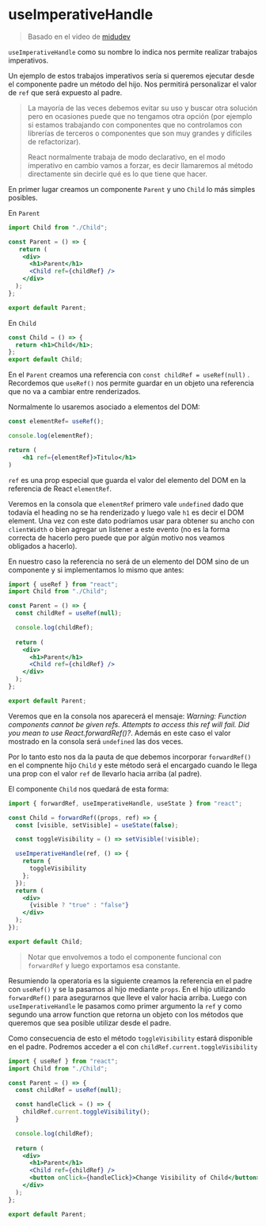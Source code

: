 # useImperativeHandle
> Basado en el video de [midudev](https://youtu.be/a7_S6ZeydeU)

`useImperativeHandle` como su nombre lo indica nos permite realizar trabajos imperativos. 

Un ejemplo de estos trabajos imperativos sería si queremos ejecutar desde el componente padre un método del hijo. Nos permitirá personalizar el valor de `ref` que será expuesto al padre. 

> La mayoría de las veces debemos evitar su uso y buscar otra solución pero en ocasiones puede que no tengamos otra opción (por ejemplo si estamos trabajando con componentes que no controlamos con librerías de terceros o componentes que son muy grandes y difíciles de refactorizar).
>
> React normalmente trabaja de modo declarativo, en el modo imperativo en cambio vamos a forzar, es decir llamaremos al método directamente sin decirle qué es lo que tiene que hacer.



En primer lugar creamos un componente `Parent` y uno `Child` lo más simples posibles.

En `Parent`
```jsx
import Child from "./Child";

const Parent = () => {
   return (
    <div>
      <h1>Parent</h1>
      <Child ref={childRef} />
    </div>
  );
};

export default Parent;
```

En `Child`
```jsx
const Child = () => {
  return <h1>Child</h1>;
};
export default Child;
```

En el `Parent` creamos una referencia con `const childRef = useRef(null)` . Recordemos que `useRef()` nos permite guardar en un objeto una referencia que no va a cambiar entre renderizados.

Normalmente lo usaremos asociado a elementos del DOM:

```jsx
const elementRef= useRef();

console.log(elementRef);

return (
	<h1 ref={elementRef}>Titulo</h1>
)
```

`ref` es una prop especial que guarda el valor del elemento del DOM en la referencia de React `elementRef`.

Veremos en la consola que `elementRef` primero vale `undefined` dado que todavía el heading no se ha renderizado y luego vale `h1` es decir el DOM element. Una vez con este dato podríamos usar para obtener su ancho con `clientWidth` o bien agregar un listener a este evento (no es la forma correcta de hacerlo pero puede que por algún motivo nos veamos obligados a hacerlo).



En nuestro caso la referencia no será de un elemento del DOM sino de un componente y si implementamos lo mismo que antes:

```jsx
import { useRef } from "react";
import Child from "./Child";

const Parent = () => {
  const childRef = useRef(null);

  console.log(childRef);
    
  return (
    <div>
      <h1>Parent</h1>
      <Child ref={childRef} />
    </div>
  );
};

export default Parent;

```
Veremos que en la consola nos aparecerá el mensaje: *Warning: Function components cannot be given refs. Attempts to access this ref will fail. Did you mean to use React.forwardRef()?*. Además en este caso el valor mostrado en la consola será `undefined` las dos veces.

Por lo tanto esto nos da la pauta de que debemos incorporar `forwardRef()` en el compnente hijo `Child` y este método será el encargado cuando le llega una prop con el valor `ref` de llevarlo hacia arriba (al padre).

El componente `Child` nos quedará de esta forma:
```jsx
import { forwardRef, useImperativeHandle, useState } from "react";

const Child = forwardRef((props, ref) => {
  const [visible, setVisible] = useState(false);

  const toggleVisibility = () => setVisible(!visible);

  useImperativeHandle(ref, () => {
    return {
      toggleVisibility
    };
  });
  return (
    <div>
      {visible ? "true" : "false"}
    </div>
  );
});

export default Child;
```
> Notar que envolvemos a todo el componente funcional con `forwardRef` y luego exportamos esa constante.



Resumiendo la operatoria es la siguiente creamos la referencia en el padre con `useRef()` y se la pasamos al hijo mediante `props`. En el hijo utilizando `forwardRef()` para asegurarnos que lleve el valor hacia arriba. Luego con `useImperativeHandle` le pasamos como primer argumento la `ref` y como segundo una arrow function que retorna un objeto con los métodos que queremos que sea posible utilizar desde el padre.

Como consecuencia de esto el método `toggleVisibility` estará disponible en el padre.  Podremos acceder a el con `childRef.current.toggleVisibility`

```jsx
import { useRef } from "react";
import Child from "./Child";

const Parent = () => {
  const childRef = useRef(null);

  const handleClick = () => {
  	childRef.current.toggleVisibility();
  }

  console.log(childRef);
    
  return (
    <div>
      <h1>Parent</h1>
      <Child ref={childRef} />
      <button onClick={handleClick}>Change Visibility of Child</button>
    </div>
  );
};

export default Parent;
```

